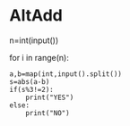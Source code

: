 # AltAdd
n=int(input())

for i in range(n):

    a,b=map(int,input().split())
    s=abs(a-b)
    if(s%3!=2):
        print("YES")
    else:
        print("NO")
        
